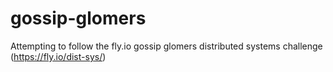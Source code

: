 # gossip-glomers
Attempting to follow the fly.io gossip glomers distributed systems challenge (https://fly.io/dist-sys/)
